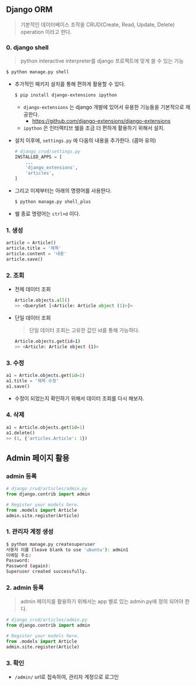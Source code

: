 ## Django ORM

> 기본적인 데이터베이스 조작을 CRUD(Create, Read, Update, Delete) operation 이라고 한다.

### 0. django shell

>  python interactive interpreter를 django 프로젝트에 맞게 쓸 수 있는 기능

```bash
$ python manage.py shell
```

* 추가적인 패키지 설치를 통해 편하게 활용할 수 있다.

  ```bash
  $ pip install django-extensions ipython
  ```

  * `django-extensions` 는 django 개발에 있어서 유용한 기능들을 기본적으로 제공한다.
    * https://github.com/django-extensions/django-extensions
  * `ipython` 은 인터렉티브 쉘을 조금 더 편하게 활용하기 위해서 설치.

* 설치 이후에, `settings.py` 에 다음의 내용을 추가한다. (콤마 유의)

  ```python
  # django_crud/settings.py
  INSTALLED_APPS = [
      ...
      'django_extensions',
      'articles',
  ]
  ```

* 그리고 이제부터는 아래의 명령어를 사용한다.

  ```bash
  $ python manage.py shell_plus
  ```

* 쉘 종료 명령어는 `ctrl+d` 이다.

### 1. 생성

```python
article = Article()
article.title = '제목'
article.content = '내용'
article.save()
```

### 2. 조회

* 전체 데이터 조회

  ```python
  Article.objects.all()
  >> <QuerySet [<Article: Article object (1)>]>
  ```

* 단일 데이터 조회

  > 단일 데이터 조회는 고유한 값인 id를 통해 가능하다.

  ```bash
  Article.objects.get(id=1)
  >> <Article: Article object (1)>
  ```

### 3. 수정

```python
a1 = Article.objects.get(id=1)
a1.title = '제목 수정'
a1.save()
```

* 수정이 되었는지  확인하기 위해서 데이터 조회를 다시 해보자.

### 4. 삭제

```python
a1 = Article.objects.get(id=1)
a1.delete()
>> (1, {'articles.Article': 1})
```



## Admin 페이지 활용

### admin 등록

```python
# django_crud/articles/admin.py
from django.contrib import admin

# Register your models here.
from .models import Article
admin.site.register(Article)
```



### 1. 관리자 계정 생성

```bash
$ python manage.py createsuperuser
사용자 이름 (leave blank to use 'ubuntu'): admin1
이메일 주소:
Password:
Password (again):
Superuser created successfully.
```

### 2. admin 등록

> admin 페이지를 활용하기 위해서는 app 별로 있는 admin.py에 정의 되어야 한다.

```python
# django_crud/articles/admin.py
from django.contrib import admin

# Register your models here.
from .models import Article
admin.site.register(Article)
```

### 3. 확인

* `/admin/` url로 접속하여, 관리자 계정으로 로그인





